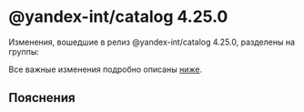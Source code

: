 # @yandex-int/catalog 4.25.0

<!-- ЧЕЛОВЕЧЕСКОЕ ВСТУПЛЕНИЕ -->

Изменения, вошедшие в релиз @yandex-int/catalog 4.25.0, разделены на группы:

Все важные изменения подробно описаны [ниже](#Пояснения).

## Пояснения

